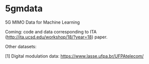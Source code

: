 # 5gmdata
5G MIMO Data for Machine Learning

Coming: code and data corresponding to ITA (http://ita.ucsd.edu/workshop/18/?year=18) paper.

Other datasets:

[1] Digital modulation data: https://www.lasse.ufpa.br/UFPAtelecom/
